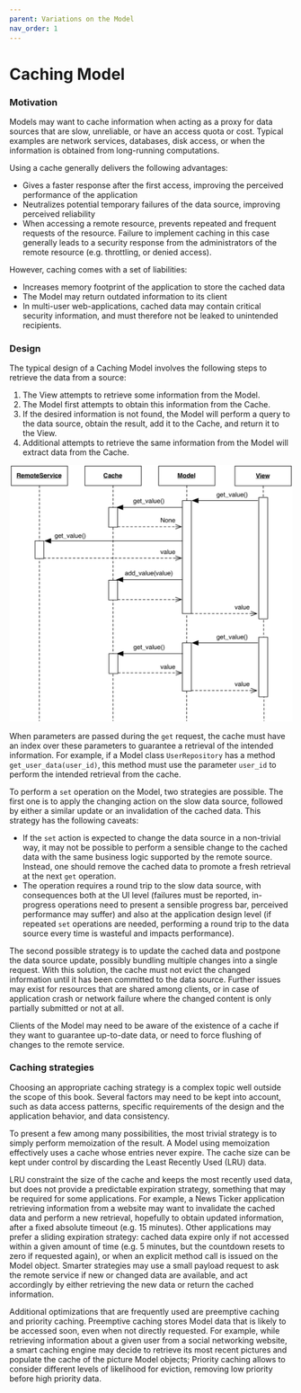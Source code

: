```yaml
---
parent: Variations on the Model
nav_order: 1
---
```

<!--- Done -->
# Caching Model

### Motivation

Models may want to cache information when acting as a proxy for 
data sources that are slow, unreliable, or have an access quota 
or cost. Typical examples are network services, databases, disk
access, or when the information is obtained from long-running 
computations.

Using a cache generally delivers the following advantages:

- Gives a faster response after the first access, improving 
  the perceived performance of the application
- Neutralizes potential temporary failures of the data source,
  improving perceived reliability
- When accessing a remote resource, prevents repeated and frequent 
  requests of the resource. Failure to implement caching in this case 
  generally leads to a security response from the administrators of the
  remote resource (e.g. throttling, or denied access).

However, caching comes with a set of liabilities:

- Increases memory footprint of the application to store the cached data
- The Model may return outdated information to its client
- In multi-user web-applications, cached data may contain critical security
  information, and must therefore not be leaked to unintended recipients.

### Design

The typical design of a Caching Model involves the following steps to
retrieve the data from a source:

1. The View attempts to retrieve some information from the Model.
2. The Model first attempts to obtain this information from the Cache.
3. If the desired information is not found, the Model will perform
   a query to the data source, obtain the result, add it to
   the Cache, and return it to the View.
4. Additional attempts to retrieve the same information from the Model
   will extract data from the Cache.

<p align="center">
    <img src="images/caching_model/caching_model.png">
</p>

When parameters are passed during the ``get`` request, the cache must 
have an index over these parameters to guarantee a retrieval of the
intended information. For example, if a Model class ``UserRepository``
has a method ``get_user_data(user_id)``, this method must use the
parameter ``user_id`` to perform the intended retrieval from the cache.

To perform a ``set`` operation on the Model, two strategies are possible.
The first one is to apply the changing action on the slow data source, 
followed by either a similar update or an invalidation of the cached data.
This strategy has the following caveats:

- If the ``set`` action is expected to change the data source in 
  a non-trivial way, it may not be possible to perform a sensible 
  change to the cached data with the same business logic supported 
  by the remote source. Instead, one should remove the cached data 
  to promote a fresh retrieval at the next ``get`` operation. 
- The operation requires a round trip to the slow data source, with
  consequences both at the UI level (failures must be reported, in-progress
  operations need to present a sensible progress bar, perceived performance may
  suffer) and also at the application design level (if repeated ``set``
  operations are needed, performing a round trip to the data source every time
  is wasteful and impacts performance).

The second possible strategy is to update the cached data and postpone the 
data source update, possibly bundling multiple changes into a single
request. With this solution, the cache must not evict the changed information 
until it has been committed to the data source. Further issues may exist for
resources that are shared among clients, or in case of application crash or
network failure where the changed content is only partially submitted or not at
all. 

Clients of the Model may need to be aware of the existence of a cache if they
want to guarantee up-to-date data, or need to force flushing of changes to the
remote service.

### Caching strategies

Choosing an appropriate caching strategy is a complex topic 
well outside the scope of this book. Several factors may need to be kept into
account, such as data access patterns, specific requirements of the design 
and the application behavior, and data consistency.

To present a few among many possibilities, the most trivial strategy
is to simply perform memoization of the result. A Model using memoization
effectively uses a cache whose entries never expire. The cache size can be
kept under control by discarding the Least Recently Used (LRU) data.

LRU constraint the size of the cache and keeps the most recently 
used data, but does not provide a predictable expiration strategy,
something that may be required for some applications. For example,
a News Ticker application retrieving information from a website may want to
invalidate the cached data and perform a new retrieval, hopefully to obtain
updated information, after a fixed absolute timeout (e.g. 15 minutes).
Other applications may prefer a sliding expiration strategy: cached data expire
only if not accessed within a given amount of time (e.g. 5 minutes, but the
countdown resets to zero if requested again), or when an explicit method call
is issued on the Model object. Smarter strategies may use a small payload
request to ask the remote service if new or changed data are available, and act
accordingly by either retrieving the new data or return the cached information.

Additional optimizations that are frequently used are preemptive caching and priority caching.
Preemptive caching stores Model data that is likely to be accessed soon, even when not directly
requested. For example, while retrieving information about a given user from a
social networking website, a smart caching engine may decide to retrieve its
most recent pictures and populate the cache of the picture Model objects;
Priority caching allows to consider different levels of likelihood for
eviction, removing low priority before high priority data.

